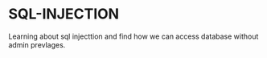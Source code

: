 # SQL-INJECTION
Learning about sql injecttion and find how we can access database without admin prevlages.

